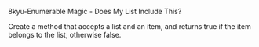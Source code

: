 8kyu-Enumerable Magic - Does My List Include This?

Create a method that accepts a list and an item, and returns true if the item belongs to the list, otherwise false.
